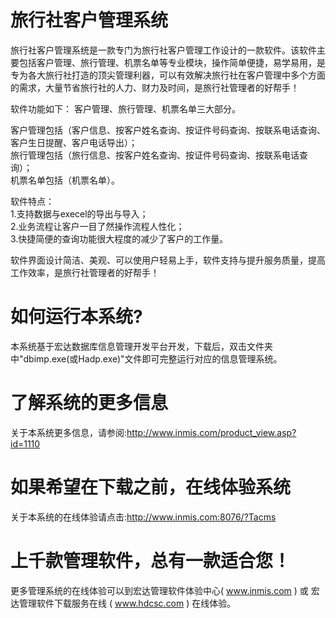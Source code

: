 # 旅行社客户管理系统

旅行社客户管理系统是一款专门为旅行社客户管理工作设计的一款软件。该软件主要包括客户管理、旅行管理、机票名单等专业模块，操作简单便捷，易学易用，是专为各大旅行社打造的顶尖管理利器，可以有效解决旅行社在客户管理中多个方面的需求，大量节省旅行社的人力、财力及时间，是旅行社管理者的好帮手！

软件功能如下：
客户管理、旅行管理、机票名单三大部分。

客户管理包括（客户信息、按客户姓名查询、按证件号码查询、按联系电话查询、客户生日提醒、客户电话导出）；  
旅行管理包括（旅行信息、按客户姓名查询、按证件号码查询、按联系电话查询）；  
机票名单包括（机票名单）。  

软件特点：  
    1.支持数据与execel的导出与导入；   
    2.业务流程让客户一目了然操作流程人性化；  
    3.快捷简便的查询功能很大程度的减少了客户的工作量。  

软件界面设计简洁、美观、可以使用户轻易上手，软件支持与提升服务质量，提高工作效率，是旅行社管理者的好帮手！

# 如何运行本系统?

本系统基于宏达数据库信息管理开发平台开发，下载后，双击文件夹中"dbimp.exe(或Hadp.exe)"文件即可完整运行对应的信息管理系统。

# 了解系统的更多信息

关于本系统更多信息，请参阅:http://www.inmis.com/product_view.asp?id=1110

# 如果希望在下载之前，在线体验系统

关于本系统的在线体验请点击:http://www.inmis.com:8076/?Tacms

# 上千款管理软件，总有一款适合您！

更多管理系统的在线体验可以到宏达管理软件体验中心( www.inmis.com ) 或 宏达管理软件下载服务在线 ( www.hdcsc.com ) 在线体验。



